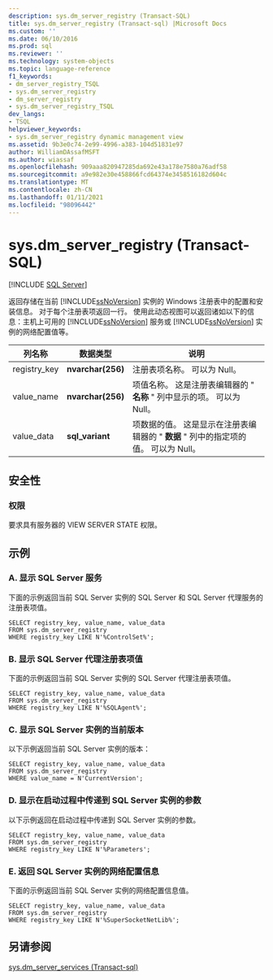 ```yaml
---
description: sys.dm_server_registry (Transact-SQL)
title: sys.dm_server_registry (Transact-sql) |Microsoft Docs
ms.custom: ''
ms.date: 06/10/2016
ms.prod: sql
ms.reviewer: ''
ms.technology: system-objects
ms.topic: language-reference
f1_keywords:
- dm_server_registry_TSQL
- sys.dm_server_registry
- dm_server_registry
- sys.dm_server_registry_TSQL
dev_langs:
- TSQL
helpviewer_keywords:
- sys.dm_server_registry dynamic management view
ms.assetid: 9b3e0c74-2e99-4996-a383-104d51831e97
author: WilliamDAssafMSFT
ms.author: wiassaf
ms.openlocfilehash: 909aaa820947285da692e43a178e7580a76adf58
ms.sourcegitcommit: a9e982e30e458866fcd64374e3458516182d604c
ms.translationtype: MT
ms.contentlocale: zh-CN
ms.lasthandoff: 01/11/2021
ms.locfileid: "98096442"
---
```

# <a name="sysdm_server_registry-transact-sql"></a>sys.dm_server_registry (Transact-SQL)
[!INCLUDE [SQL Server](../../includes/applies-to-version/sqlserver.md)]

  返回存储在当前 [!INCLUDE[ssNoVersion](../../includes/ssnoversion-md.md)] 实例的 Windows 注册表中的配置和安装信息。 对于每个注册表项返回一行。 使用此动态视图可以返回诸如以下的信息：主机上可用的 [!INCLUDE[ssNoVersion](../../includes/ssnoversion-md.md)] 服务或 [!INCLUDE[ssNoVersion](../../includes/ssnoversion-md.md)] 实例的网络配置值等。  
  
|列名称|数据类型|说明|  
|-----------------|---------------|-----------------|  
|registry_key|**nvarchar(256)**|注册表项名称。 可以为 Null。|  
|value_name|**nvarchar(256)**|项值名称。 这是注册表编辑器的 " **名称** " 列中显示的项。 可以为 Null。|  
|value_data|**sql_variant**|项数据的值。 这是显示在注册表编辑器的 " **数据** " 列中的指定项的值。 可以为 Null。|  
  
## <a name="security"></a>安全性  
  
### <a name="permissions"></a>权限  
 要求具有服务器的 VIEW SERVER STATE 权限。  
  
## <a name="examples"></a>示例  
  
### <a name="a-display-the-sql-server-services"></a>A. 显示 SQL Server 服务  
 下面的示例返回当前 SQL Server 实例的 SQL Server 和 SQL Server 代理服务的注册表项值。  
  
```  
SELECT registry_key, value_name, value_data  
FROM sys.dm_server_registry  
WHERE registry_key LIKE N'%ControlSet%';  
```  
  
### <a name="b-display-the-sql-server-agent-registry-key-values"></a>B. 显示 SQL Server 代理注册表项值  
 下面的示例返回当前 SQL Server 实例的 SQL Server 代理注册表项值。  
  
```  
SELECT registry_key, value_name, value_data  
FROM sys.dm_server_registry  
WHERE registry_key LIKE N'%SQLAgent%';  
```  
  
### <a name="c-display-the-current-version-of-the-instance-of-sql-server"></a>C. 显示 SQL Server 实例的当前版本  
 以下示例返回当前 SQL Server 实例的版本：  
  
```  
SELECT registry_key, value_name, value_data  
FROM sys.dm_server_registry  
WHERE value_name = N'CurrentVersion';  
```  
  
### <a name="d-display-the-parameters-passed-to-the-instance-of-sql-server-during-startup"></a>D. 显示在启动过程中传递到 SQL Server 实例的参数  
 以下示例返回在启动过程中传递到 SQL Server 实例的参数。  
  
```  
SELECT registry_key, value_name, value_data  
FROM sys.dm_server_registry  
WHERE registry_key LIKE N'%Parameters';  
```  
  
### <a name="e-return-network-configuration-information-for-the-instance-of-sql-server"></a>E. 返回 SQL Server 实例的网络配置信息  
 下面的示例返回当前 SQL Server 实例的网络配置信息值。  
  
```  
SELECT registry_key, value_name, value_data  
FROM sys.dm_server_registry  
WHERE registry_key LIKE N'%SuperSocketNetLib%';  
```  
  
## <a name="see-also"></a>另请参阅  
 [sys.dm_server_services &#40;Transact-sql&#41;](../../relational-databases/system-dynamic-management-views/sys-dm-server-services-transact-sql.md)  
  
  
